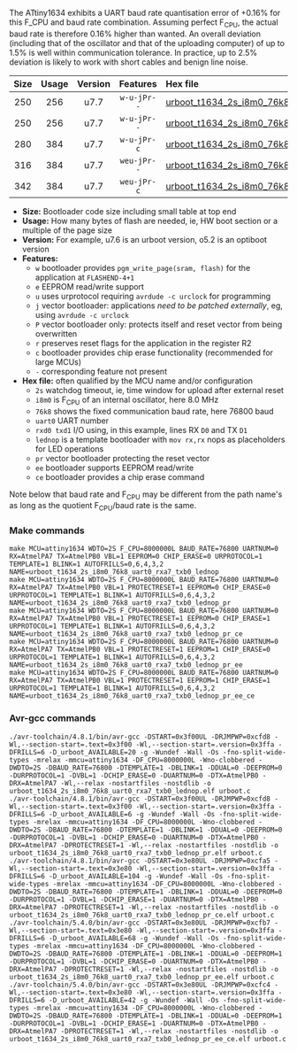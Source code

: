 The ATtiny1634 exhibits a UART baud rate quantisation error of +0.16% for this F_CPU and baud rate combination. Assuming perfect F<sub>CPU</sub>, the actual baud rate is therefore 0.16% higher than wanted. An overall deviation (including that of the oscillator and that of the uploading computer) of up to 1.5% is well within communication tolerance. In practice, up to 2.5% deviation is likely to work with short cables and benign line noise.

|Size|Usage|Version|Features|Hex file|
|:-:|:-:|:-:|:-:|:--|
|250|256|u7.7|`w-u-jPr--`|[urboot_t1634_2s_i8m0_76k8_uart0_rxa7_txb0_lednop.hex](https://raw.githubusercontent.com/stefanrueger/urboot.hex/main/u7.7/mcus/attiny1634/watchdog_2_s/internal_oscillator_i/%2B8m000000_hz/%2B%2B76k8_baud/uart0_rxa7_txb0/lednop/urboot_t1634_2s_i8m0_76k8_uart0_rxa7_txb0_lednop.hex)|
|250|256|u7.7|`w-u-jPr--`|[urboot_t1634_2s_i8m0_76k8_uart0_rxa7_txb0_lednop_pr.hex](https://raw.githubusercontent.com/stefanrueger/urboot.hex/main/u7.7/mcus/attiny1634/watchdog_2_s/internal_oscillator_i/%2B8m000000_hz/%2B%2B76k8_baud/uart0_rxa7_txb0/lednop/urboot_t1634_2s_i8m0_76k8_uart0_rxa7_txb0_lednop_pr.hex)|
|280|384|u7.7|`w-u-jPr-c`|[urboot_t1634_2s_i8m0_76k8_uart0_rxa7_txb0_lednop_pr_ce.hex](https://raw.githubusercontent.com/stefanrueger/urboot.hex/main/u7.7/mcus/attiny1634/watchdog_2_s/internal_oscillator_i/%2B8m000000_hz/%2B%2B76k8_baud/uart0_rxa7_txb0/lednop/urboot_t1634_2s_i8m0_76k8_uart0_rxa7_txb0_lednop_pr_ce.hex)|
|316|384|u7.7|`weu-jPr--`|[urboot_t1634_2s_i8m0_76k8_uart0_rxa7_txb0_lednop_pr_ee.hex](https://raw.githubusercontent.com/stefanrueger/urboot.hex/main/u7.7/mcus/attiny1634/watchdog_2_s/internal_oscillator_i/%2B8m000000_hz/%2B%2B76k8_baud/uart0_rxa7_txb0/lednop/urboot_t1634_2s_i8m0_76k8_uart0_rxa7_txb0_lednop_pr_ee.hex)|
|342|384|u7.7|`weu-jPr-c`|[urboot_t1634_2s_i8m0_76k8_uart0_rxa7_txb0_lednop_pr_ee_ce.hex](https://raw.githubusercontent.com/stefanrueger/urboot.hex/main/u7.7/mcus/attiny1634/watchdog_2_s/internal_oscillator_i/%2B8m000000_hz/%2B%2B76k8_baud/uart0_rxa7_txb0/lednop/urboot_t1634_2s_i8m0_76k8_uart0_rxa7_txb0_lednop_pr_ee_ce.hex)|

- **Size:** Bootloader code size including small table at top end
- **Usage:** How many bytes of flash are needed, ie, HW boot section or a multiple of the page size
- **Version:** For example, u7.6 is an urboot version, o5.2 is an optiboot version
- **Features:**
  + `w` bootloader provides `pgm_write_page(sram, flash)` for the application at `FLASHEND-4+1`
  + `e` EEPROM read/write support
  + `u` uses urprotocol requiring `avrdude -c urclock` for programming
  + `j` vector bootloader: applications *need to be patched externally*, eg, using `avrdude -c urclock`
  + `P` vector bootloader only: protects itself and reset vector from being overwritten
  + `r` preserves reset flags for the application in the register R2
  + `c` bootloader provides chip erase functionality (recommended for large MCUs)
  + `-` corresponding feature not present
- **Hex file:** often qualified by the MCU name and/or configuration
  + `2s` watchdog timeout, ie, time window for upload after external reset
  + `i8m0` is F<sub>CPU</sub> of an internal oscillator, here 8.0 MHz
  + `76k8` shows the fixed communication baud rate, here 76800 baud
  + `uart0` UART number
  + `rxd0 txd1` I/O using, in this example, lines RX `D0` and TX `D1`
  + `lednop` is a template bootloader with `mov rx,rx` nops as placeholders for LED operations
  + `pr` vector bootloader protecting the reset vector
  + `ee` bootloader supports EEPROM read/write
  + `ce` bootloader provides a chip erase command


Note below that baud rate and F<sub>CPU</sub> may be different from the path name's as long as the quotient F<sub>CPU</sub>/baud rate is the same.

### Make commands
```
make MCU=attiny1634 WDTO=2S F_CPU=8000000L BAUD_RATE=76800 UARTNUM=0 RX=AtmelPA7 TX=AtmelPB0 VBL=1 EEPROM=0 CHIP_ERASE=0 URPROTOCOL=1 TEMPLATE=1 BLINK=1 AUTOFRILLS=0,6,4,3,2 NAME=urboot_t1634_2s_i8m0_76k8_uart0_rxa7_txb0_lednop
make MCU=attiny1634 WDTO=2S F_CPU=8000000L BAUD_RATE=76800 UARTNUM=0 RX=AtmelPA7 TX=AtmelPB0 VBL=1 PROTECTRESET=1 EEPROM=0 CHIP_ERASE=0 URPROTOCOL=1 TEMPLATE=1 BLINK=1 AUTOFRILLS=0,6,4,3,2 NAME=urboot_t1634_2s_i8m0_76k8_uart0_rxa7_txb0_lednop_pr
make MCU=attiny1634 WDTO=2S F_CPU=8000000L BAUD_RATE=76800 UARTNUM=0 RX=AtmelPA7 TX=AtmelPB0 VBL=1 PROTECTRESET=1 EEPROM=0 CHIP_ERASE=1 URPROTOCOL=1 TEMPLATE=1 BLINK=1 AUTOFRILLS=0,6,4,3,2 NAME=urboot_t1634_2s_i8m0_76k8_uart0_rxa7_txb0_lednop_pr_ce
make MCU=attiny1634 WDTO=2S F_CPU=8000000L BAUD_RATE=76800 UARTNUM=0 RX=AtmelPA7 TX=AtmelPB0 VBL=1 PROTECTRESET=1 EEPROM=1 CHIP_ERASE=0 URPROTOCOL=1 TEMPLATE=1 BLINK=1 AUTOFRILLS=0,6,4,3,2 NAME=urboot_t1634_2s_i8m0_76k8_uart0_rxa7_txb0_lednop_pr_ee
make MCU=attiny1634 WDTO=2S F_CPU=8000000L BAUD_RATE=76800 UARTNUM=0 RX=AtmelPA7 TX=AtmelPB0 VBL=1 PROTECTRESET=1 EEPROM=1 CHIP_ERASE=1 URPROTOCOL=1 TEMPLATE=1 BLINK=1 AUTOFRILLS=0,6,4,3,2 NAME=urboot_t1634_2s_i8m0_76k8_uart0_rxa7_txb0_lednop_pr_ee_ce
```

### Avr-gcc commands
```
./avr-toolchain/4.8.1/bin/avr-gcc -DSTART=0x3f00UL -DRJMPWP=0xcfd8 -Wl,--section-start=.text=0x3f00 -Wl,--section-start=.version=0x3ffa -DFRILLS=6 -D_urboot_AVAILABLE=20 -g -Wundef -Wall -Os -fno-split-wide-types -mrelax -mmcu=attiny1634 -DF_CPU=8000000L -Wno-clobbered -DWDTO=2S -DBAUD_RATE=76800 -DTEMPLATE=1 -DBLINK=1 -DDUAL=0 -DEEPROM=0 -DURPROTOCOL=1 -DVBL=1 -DCHIP_ERASE=0 -DUARTNUM=0 -DTX=AtmelPB0 -DRX=AtmelPA7 -Wl,--relax -nostartfiles -nostdlib -o urboot_t1634_2s_i8m0_76k8_uart0_rxa7_txb0_lednop.elf urboot.c
./avr-toolchain/4.8.1/bin/avr-gcc -DSTART=0x3f00UL -DRJMPWP=0xcfd8 -Wl,--section-start=.text=0x3f00 -Wl,--section-start=.version=0x3ffa -DFRILLS=6 -D_urboot_AVAILABLE=6 -g -Wundef -Wall -Os -fno-split-wide-types -mrelax -mmcu=attiny1634 -DF_CPU=8000000L -Wno-clobbered -DWDTO=2S -DBAUD_RATE=76800 -DTEMPLATE=1 -DBLINK=1 -DDUAL=0 -DEEPROM=0 -DURPROTOCOL=1 -DVBL=1 -DCHIP_ERASE=0 -DUARTNUM=0 -DTX=AtmelPB0 -DRX=AtmelPA7 -DPROTECTRESET=1 -Wl,--relax -nostartfiles -nostdlib -o urboot_t1634_2s_i8m0_76k8_uart0_rxa7_txb0_lednop_pr.elf urboot.c
./avr-toolchain/4.8.1/bin/avr-gcc -DSTART=0x3e80UL -DRJMPWP=0xcfa5 -Wl,--section-start=.text=0x3e80 -Wl,--section-start=.version=0x3ffa -DFRILLS=6 -D_urboot_AVAILABLE=104 -g -Wundef -Wall -Os -fno-split-wide-types -mrelax -mmcu=attiny1634 -DF_CPU=8000000L -Wno-clobbered -DWDTO=2S -DBAUD_RATE=76800 -DTEMPLATE=1 -DBLINK=1 -DDUAL=0 -DEEPROM=0 -DURPROTOCOL=1 -DVBL=1 -DCHIP_ERASE=1 -DUARTNUM=0 -DTX=AtmelPB0 -DRX=AtmelPA7 -DPROTECTRESET=1 -Wl,--relax -nostartfiles -nostdlib -o urboot_t1634_2s_i8m0_76k8_uart0_rxa7_txb0_lednop_pr_ce.elf urboot.c
./avr-toolchain/5.4.0/bin/avr-gcc -DSTART=0x3e80UL -DRJMPWP=0xcfb7 -Wl,--section-start=.text=0x3e80 -Wl,--section-start=.version=0x3ffa -DFRILLS=6 -D_urboot_AVAILABLE=68 -g -Wundef -Wall -Os -fno-split-wide-types -mrelax -mmcu=attiny1634 -DF_CPU=8000000L -Wno-clobbered -DWDTO=2S -DBAUD_RATE=76800 -DTEMPLATE=1 -DBLINK=1 -DDUAL=0 -DEEPROM=1 -DURPROTOCOL=1 -DVBL=1 -DCHIP_ERASE=0 -DUARTNUM=0 -DTX=AtmelPB0 -DRX=AtmelPA7 -DPROTECTRESET=1 -Wl,--relax -nostartfiles -nostdlib -o urboot_t1634_2s_i8m0_76k8_uart0_rxa7_txb0_lednop_pr_ee.elf urboot.c
./avr-toolchain/5.4.0/bin/avr-gcc -DSTART=0x3e80UL -DRJMPWP=0xcfc4 -Wl,--section-start=.text=0x3e80 -Wl,--section-start=.version=0x3ffa -DFRILLS=6 -D_urboot_AVAILABLE=42 -g -Wundef -Wall -Os -fno-split-wide-types -mrelax -mmcu=attiny1634 -DF_CPU=8000000L -Wno-clobbered -DWDTO=2S -DBAUD_RATE=76800 -DTEMPLATE=1 -DBLINK=1 -DDUAL=0 -DEEPROM=1 -DURPROTOCOL=1 -DVBL=1 -DCHIP_ERASE=1 -DUARTNUM=0 -DTX=AtmelPB0 -DRX=AtmelPA7 -DPROTECTRESET=1 -Wl,--relax -nostartfiles -nostdlib -o urboot_t1634_2s_i8m0_76k8_uart0_rxa7_txb0_lednop_pr_ee_ce.elf urboot.c
```

